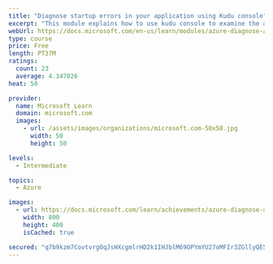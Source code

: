 ```yaml
---
title: "Diagnose startup errors in your application using Kudu console"
excerpt: "This module explains how to use kudu console to examine the application event log to identify the event that caused the error."
webUrl: https://docs.microsoft.com/en-us/learn/modules/azure-diagnose-application-startup-errors-with-kudu-console/
type: course
price: Free
length: PT37M
ratings:
  count: 23
  average: 4.347826
heat: 50

provider:
  name: Microsoft Learn
  domain: microsoft.com
  images:
    - url: /assets/images/organizations/microsoft.com-50x50.jpg
      width: 50
      height: 50

levels:
  - Intermediate

topics:
  - Azure

images:
  - url: https://docs.microsoft.com/learn/achievements/azure-diagnose-application-startup-errors-with-kudu-console-social.png
    width: 800
    height: 400
    isCached: true

secured: "q7b9kzm7CovtvrgOqJsHXcgmlrHD2k1IHJblM69OPYmYU27oMFIr3ZGllyQE5d96AsieirHQp/ehekjhfy7uJQvZBl2HIaxXL3WZbgsX7Cx2QswKp5vkC2UqfECI6LQe3VxgtqQbD3sAmthY3Ksp7NW07Uhz6Y+GcYCZ0kyHNpsgx1RSgaVAzoHo7OZ86uf1t6MEBAm6+M1H5nlM0DA9VI/zVzLoGekxD7xjBJ6tGTMp2xA9ydNdXTQ3NQTtY9OpuQS7sLlqZKLhXBUUvCMU2He4ekKnyQDUT51+a6RnHNoQ90+lqKqXOM7eq0SkrSzexJoz9VLJrL8Fv4VK+6S8WrslZJOZl76Fyc1JANndCyXv4YtccH+r8Nn1X1FsYcKp/l6+hcL5/WTRLHqNQej5o7iXmETqOim0K3P9a1LuOiA=;gEFLvCAlAgyCgRb7nfmQGg=="
---
```


